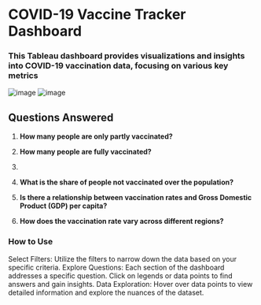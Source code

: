 # COVID-19 Vaccine Tracker Dashboard

### This Tableau dashboard provides visualizations and insights into COVID-19 vaccination data, focusing on various key metrics

![image](https://github.com/ImaneMdn/Covid-19-global-vaccine-tracker/assets/115882702/7b370839-fce7-45b5-8bd8-5560ea96711f)
![image](https://github.com/ImaneMdn/Covid-19-global-vaccine-tracker/assets/115882702/5699e9d5-4f97-4cff-83c0-eea9fe924b18)


## Questions Answered

1. **How many people are only partly vaccinated?**

2. **How many people are fully vaccinated?**
3. 
4. **What is the share of people not vaccinated over the population?**

5. **Is there a relationship between vaccination rates and Gross Domestic Product (GDP) per capita?**

6. **How does the vaccination rate vary across different regions?**

### How to Use
Select Filters: Utilize the filters to narrow down the data based on your specific criteria. Explore Questions: Each section of the dashboard addresses a specific question. Click on legends or data points to find answers and gain insights. 
Data Exploration: Hover over data points to view detailed information and explore the nuances of the dataset.
